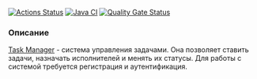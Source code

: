 [![Actions Status](https://github.com/ean3ena/java-project-99/actions/workflows/hexlet-check.yml/badge.svg)](https://github.com/ean3ena/java-project-99/actions)
[![Java CI](https://github.com/ean3ena/java-project-99/actions/workflows/main.yml/badge.svg?branch=main)](https://github.com/ean3ena/java-project-99/actions/workflows/main.yml)
[![Quality Gate Status](https://sonarcloud.io/api/project_badges/measure?project=ean3ena_java-project-99&metric=alert_status)](https://sonarcloud.io/summary/new_code?id=ean3ena_java-project-99)

### Описание
[Task Manager](https://task-manager-ve9u.onrender.com) - система управления задачами.
Она позволяет ставить задачи, назначать исполнителей и менять их статусы.
Для работы с системой требуется регистрация и аутентификация.
